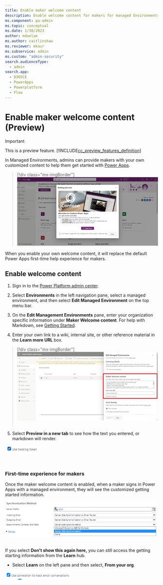 ```yaml
---
title: Enable maker welcome content
description: Enable welcome content for makers for managed Environments.
ms.component: pa-admin
ms.topic: conceptual
ms.date: 1/30/2023
author: mduelae
ms.author: caitlinshaw
ms.reviewer: mkaur
ms.subservice: admin
ms.custom: "admin-security"
search.audienceType: 
  - admin
search.app:
  - D365CE
  - PowerApps
  - Powerplatform
  - Flow
---
```

# Enable maker welcome content (Preview)

>[!IMPORTANT]
>This is a preview feature.
>[!INCLUDE[cc_preview_features_definition](../../includes/cc-preview-features-definition.md)]

In Managed Environments, admins can provide makers with your own customized content to help them get started with [Power Apps](https://make.powerapps.com).

> [!div class="mx-imgBorder"] 
> ![Welcome content for makers.](media/welcome/maker-welcome-1.png "Welcome content for makers") 

When you enable your own welcome content, it will replace the default Power Apps first-time help experience for makers. 

## Enable welcome content

1. Sign in to the [Power Platform admin center](https://admin.powerplatform.microsoft.com).

2. Select **Environments** in the left navigation pane, select a managed environment, and then select **Edit Managed Environment** on the top menu bar.

3. On the **Edit Management Environments** pane, enter your organization specific information under **Maker Welcome content**. For help with Markdown, see [Getting Started](https://www.markdownguide.org/getting-started/).

4. Enter your own link to a wiki, internal site, or other reference material in the **Learn more URL** box.

> [!div class="mx-imgBorder"] 
> ![Enter your welcome content.](media/welcome/maker-welcome-2.png "Enter your welcome content") 
 

5.  Select **Preview in a new tab** to see how the text you entered, or markdown will render.

![Graphical user interface  application Description automatically generated](media/image3.png)

 

### First-time experience for makers

Once the maker welcome content is enabled, when a maker signs in Power Apps with a managed environment, they will see the customized getting started information.

![Graphical user interface  application Description automatically generated](media/image1.png) 


If you select **Don't show this again here,** you can still access the getting starting information from the **Learn** hub.

-   Select **Learn** on the left pane and then select, **From your org**.

![Graphical user interface  website Description automatically generated](media/image4.png)

 

